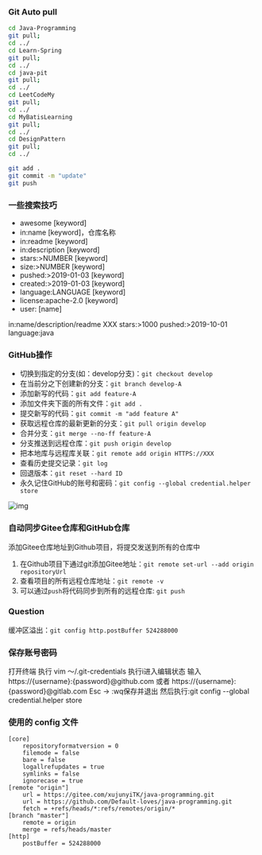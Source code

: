 

### Git Auto pull
```bash
cd Java-Programming
git pull;
cd ../
cd Learn-Spring
git pull;
cd ../
cd java-pit
git pull;
cd ../
cd LeetCodeMy
git pull;
cd ../
cd MyBatisLearning
git pull;
cd ../
cd DesignPattern
git pull;
cd ../

```


```bash
git add .
git commit -m "update"
git push


```

### 一些搜索技巧
- awesome  [keyword]
- in:name  [keyword]，仓库名称
- in:readme  [keyword]
- in:description  [keyword]
- stars:>NUMBER [keyword]
- size:>NUMBER [keyword]
- pushed:>2019-01-03 [keyword]
- created:>2019-01-03 [keyword]
- language:LANGUAGE [keyword]
- license:apache-2.0 [keyword]
- user: [name]

in:name/description/readme XXX stars:>1000 pushed:>2019-10-01 language:java


### GitHub操作
- 切换到指定的分支(如：develop分支)：`git checkout develop`
- 在当前分之下创建新的分支：`git branch develop-A`
- 添加新写的代码：`git add feature-A`
- 添加文件夹下面的所有文件：`git add .`
- 提交新写的代码：`git commit -m "add feature A"`
- 获取远程仓库的最新更新的分支：`git pull origin develop`
- 合并分支：`git merge --no-ff feature-A`
- 分支推送到远程仓库：`git push origin develop`
- 把本地库与远程库关联：`git remote add origin HTTPS://XXX`
- 查看历史提交记录：`git log`
- 回退版本：`git reset --hard ID`
- 永久记住GitHub的账号和密码：`git config --global credential.helper store`



![img](https://mmbiz.qpic.cn/mmbiz_png/I0OrH0ZH2Kp9Ziaia9ClG4ZFF15BKWnCdu5RHAtZDmZw5VZxxtSjopLuUbG4ILDmSib89A8Zqo4oApmJyLnbOWTtg/640?tp=webp&wxfrom=5&wx_lazy=1&wx_co=1)

### 自动同步Gitee仓库和GitHub仓库
添加Gitee仓库地址到Github项目，将提交发送到所有的仓库中
1. 在Github项目下通过git添加Gitee地址：`git remote set-url --add origin repositoryUrl`
2. 查看项目的所有远程仓库地址：`git remote -v`
3. 可以通过`push`将代码同步到所有的远程仓库: `git push`


### Question
缓冲区溢出：`git config http.postBuffer 524288000`

### 保存账号密码
打开终端
执行 vim ～/.git-credentials
执行i进入编辑状态
输入 https://{username}:{password}@github.com
或者 https://{username}:{password}@gitlab.com
Esc -> :wq保存并退出
然后执行:git config --global credential.helper store



### 使用的 config 文件
```shell
[core]
	repositoryformatversion = 0
	filemode = false
	bare = false
	logallrefupdates = true
	symlinks = false
	ignorecase = true
[remote "origin"]
	url = https://gitee.com/xujunyiTK/java-programming.git
	url = https://github.com/Default-loves/java-programming.git
	fetch = +refs/heads/*:refs/remotes/origin/*
[branch "master"]
	remote = origin
	merge = refs/heads/master
[http]
	postBuffer = 524288000

```